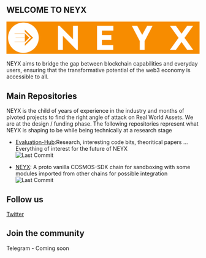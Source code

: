 ## WELCOME TO NEYX
![NEYX LOGO](https://github.com/NEYXHQ/.github/blob/main/LOGO-TEXT.jpg)

NEYX aims to bridge the gap between blockchain capabilities and everyday users, ensuring that the transformative potential of the web3 economy is accessible to all.

## Main Repositories
NEYX is the child of years of experience in the industry and months of pivoted projects to find the right angle of attack on Real World Assets. We are at the design / funding phase. The following repositories represent what NEYX is shaping to be while being technically at a research stage

* [Evaluation-Hub](https://github.com/NEYXHQ/Evaluation-Hub):Research, interesting code bits, theoritical papers ... Everything of interest for the future of NEYX
  <BR>![Last Commit](https://img.shields.io/github/last-commit/NEYXHQ/Evaluation-Hub)


* [NEYX](https://github.com/NEYXHQ/NEYX): A proto vanilla COSMOS-SDK chain for sandboxing with some modules imported from other chains for possible integration
  <BR>![Last Commit](https://img.shields.io/github/last-commit/NEYXHQ/NEYX)

## Follow us
[Twitter](https://twitter.com/NeyxHQ)


## Join the community
Telegram - Coming soon


